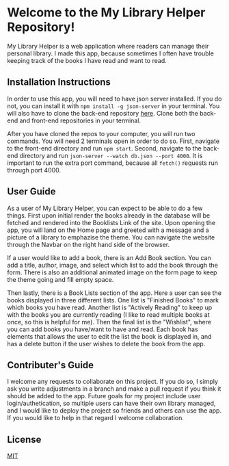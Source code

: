 # Welcome to the My Library Helper Repository!

My Library Helper is a web application where readers can manage their personal library. I made this app, because sometimes I often have trouble keeping track of the books I have read and want to read. 

## Installation Instructions

In order to use this app, you will need to have json server installed. If you do not, you can install it with `npm install -g json-server` in your terminal. You will also have to clone the back-end repository [here](https://github.com/oldingb21/flatiron-school-phase-2-project-backend). Clone both the back-end and front-end repositories in your terminal. 

After you have cloned the repos to your computer, you will run two commands.
You will need 2 terminals open in order to do so. First, navigate to the front-end directory and run `npm start`. Second, navigate to the back-end directory and run `json-server --watch db.json --port 4000`. It is important to run the extra port command, because all `fetch()` requests run through port 4000.

## User Guide

As a user of My Library Helper, you can expect to be able to do a few things. First upon initial render the books already in the database will be fetched and rendered into the Booklists Link of the site. Upon opening the app, you will land on the Home page and greeted with a message and a picture of a library to emphazise the theme. You can navigate the website through the Navbar on the right hand side of the browser. 

If a user would like to add a book, there is an Add Book section. You can add a title, author, image, and select which list to add the book through the form. There is also an additional animated image on the form page to keep the theme going and fill empty space. 

Then lastly, there is a Book Lists section of the app. Here a user can see the books displayed in three different lists. One list is "Finished Books" to mark which books you have read. Another list is "Actively Reading" to keep up with the books you are currently reading (I like to read multiple books at once, so this is helpful for me). Then the final list is the "Wishlist", where you can add books you have/want to have and read. Each book has elements that allows the user to edit the list the book is displayed in, and has a delete button if the user wishes to delete the book from the app.

## Contributer's Guide

I welcome any requests to collaborate on this project. If you do so, I simply ask you write adjustments in a branch and make a pull request if you think it should be added to the app. Future goals for my project include user login/authetication, so multiple users can have their own library managed, and I would like to deploy the project so friends and others can use the app. If you would like to help in that regard I welcome collaboration.

## License

[MIT](https://choosealicense.com/licenses/mit/)